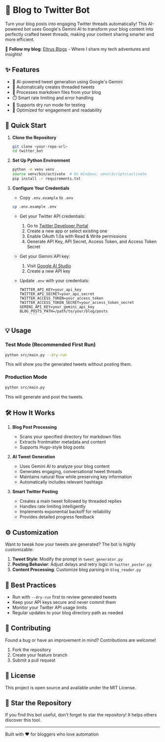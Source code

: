 # 🤖 Blog to Twitter Bot

Turn your blog posts into engaging Twitter threads automatically! This AI-powered bot uses Google's Gemini AI to transform your blog content into perfectly crafted tweet threads, making your content sharing smarter and more efficient.

📖 **Follow my blog**: [Eltrus Blogs](https://theranlblog-psi-inky.vercel.app/) - Where I share my tech adventures and insights!

## ✨ Features

- 🧠 AI-powered tweet generation using Google's Gemini
- 🧵 Automatically creates threaded tweets
- 📝 Processes markdown files from your blog
- ⏱️ Smart rate limiting and error handling
- 🔄 Supports dry run mode for testing
- 🎯 Optimized for engagement and readability

## 🚀 Quick Start

1. **Clone the Repository**
   ```bash
   git clone <your-repo-url>
   cd twitter_bot
   ```

2. **Set Up Python Environment**
   ```bash
   python -m venv venv
   source venv/bin/activate  # On Windows: venv\Scripts\activate
   pip install -r requirements.txt
   ```

3. **Configure Your Credentials**
   - Copy `.env.example` to `.env`
   ```bash
   cp .env.example .env
   ```
   - Get your Twitter API credentials:
     1. Go to [Twitter Developer Portal](https://developer.twitter.com/en/portal/dashboard)
     2. Create a new app or select existing one
     3. Enable OAuth 1.0a with Read & Write permissions
     4. Generate API Key, API Secret, Access Token, and Access Token Secret

   - Get your Gemini API key:
     1. Visit [Google AI Studio](https://makersuite.google.com/app/apikey)
     2. Create a new API key

   - Update `.env` with your credentials:
     ```properties
     TWITTER_API_KEY=your_api_key
     TWITTER_API_SECRET=your_api_secret
     TWITTER_ACCESS_TOKEN=your_access_token
     TWITTER_ACCESS_TOKEN_SECRET=your_access_token_secret
     GEMINI_API_KEY=your_gemini_api_key
     BLOG_POSTS_PATH=/path/to/your/blog/posts
          ```

## 💡 Usage

### Test Mode (Recommended First Run)
```bash
python src/main.py --dry-run
```
This will show you the generated tweets without posting them.

### Production Mode
```bash
python src/main.py
```
This will generate and post the tweets.

## 🛠️ How It Works

1. **Blog Post Processing**
   - Scans your specified directory for markdown files
   - Extracts frontmatter metadata and content
   - Supports Hugo-style blog posts

2. **AI Tweet Generation**
   - Uses Gemini AI to analyze your blog content
   - Generates engaging, conversational tweet threads
   - Maintains natural flow while preserving key information
   - Automatically includes relevant hashtags

3. **Smart Twitter Posting**
   - Creates a main tweet followed by threaded replies
   - Handles rate limiting intelligently
   - Implements exponential backoff for reliability
   - Provides detailed progress feedback

## ⚙️ Customization

Want to tweak how your tweets are generated? The bot is highly customizable:

1. **Tweet Style**: Modify the prompt in `tweet_generator.py`
2. **Posting Behavior**: Adjust delays and retry logic in `twitter_poster.py`
3. **Content Processing**: Customize blog parsing in `blog_reader.py`

## 📌 Best Practices

- Run with `--dry-run` first to review generated tweets
- Keep your API keys secure and never commit them
- Monitor your Twitter API usage limits
- Regular updates to your blog directory path as needed

## 🤝 Contributing

Found a bug or have an improvement in mind? Contributions are welcome! 

1. Fork the repository
2. Create your feature branch
3. Submit a pull request

## 📝 License

This project is open source and available under the MIT License.

## 🌟 Star the Repository

If you find this bot useful, don't forget to star the repository! It helps others discover this tool.

---

Built with ❤️ for bloggers who love automation
